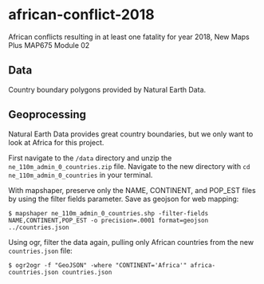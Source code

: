 # african-conflict-2018
African conflicts resulting in at least one fatality for year 2018, New Maps Plus MAP675 Module 02

## Data
Country boundary polygons provided by Natural Earth Data.

## Geoprocessing
Natural Earth Data provides great country boundaries, but we only want to look at Africa for this project.

First navigate to the `/data` directory and unzip the `ne_110m_admin_0_countries.zip` file. Navigate to the new directory with `cd ne_110m_admin_0_countries` in your terminal.

With mapshaper, preserve only the NAME, CONTINENT, and POP_EST files by using the filter fields parameter. Save as geojson for web mapping:
```
$ mapshaper ne_110m_admin_0_countries.shp -filter-fields NAME,CONTINENT,POP_EST -o precision=.0001 format=geojson ../countries.json
```

Using ogr, filter the data again, pulling only African countries from the new `countries.json` file:
```
$ ogr2ogr -f "GeoJSON" -where "CONTINENT='Africa'" africa-countries.json countries.json
```
